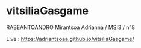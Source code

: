 # vitsiliaGasgame
RABEANTOANDRO Mirantsoa Adrianna / MSI3 / n°8

Live : https://adriantsoaa.github.io/vitsiliaGasgame/
